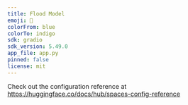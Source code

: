 ```yaml
---
title: Flood Model
emoji: 🏃
colorFrom: blue
colorTo: indigo
sdk: gradio
sdk_version: 5.49.0
app_file: app.py
pinned: false
license: mit
---
```


Check out the configuration reference at https://huggingface.co/docs/hub/spaces-config-reference
